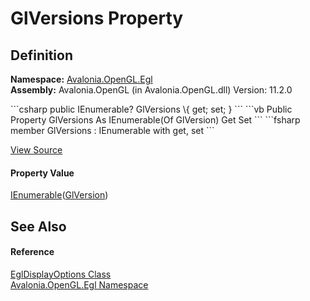 # GlVersions Property




## Definition
**Namespace:** <a href="N_Avalonia_OpenGL_Egl">Avalonia.OpenGL.Egl</a>  
**Assembly:** Avalonia.OpenGL (in Avalonia.OpenGL.dll) Version: 11.2.0

<Tabs groupId="api-code-preview">
<TabItem value="csharp" label="C#">
```csharp
public IEnumerable<GlVersion>? GlVersions \{ get; set; }
```
</TabItem>
<TabItem value="vb" label="VB">
```vb
Public Property GlVersions As IEnumerable(Of GlVersion)
	Get
	Set
```
</TabItem>
<TabItem value="fsharp" label="F#">
```fsharp
member GlVersions : IEnumerable<GlVersion> with get, set
```
</TabItem>
</Tabs>



<a href="https://github.com/AvaloniaUI/Avalonia/tree/master/src/Avalonia.OpenGL/Egl/EglDisplayOptions.cs#L14" title="View the source code">View Source</a>



#### Property Value
<a href="https://learn.microsoft.com/dotnet/api/system.collections.generic.ienumerable-1" target="_blank" rel="noopener noreferrer">IEnumerable</a>(<a href="T_Avalonia_OpenGL_GlVersion">GlVersion</a>)

## See Also


#### Reference
<a href="T_Avalonia_OpenGL_Egl_EglDisplayOptions">EglDisplayOptions Class</a>  
<a href="N_Avalonia_OpenGL_Egl">Avalonia.OpenGL.Egl Namespace</a>  
